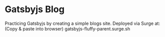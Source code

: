 # Gatsbyjs Blog
Practicing Gatsbyjs by creating a simple blogs site.
Deployed via Surge at:
(Copy & paste into browser) gatsbyjs-fluffy-parent.surge.sh
